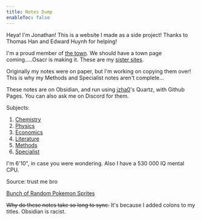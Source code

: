 ```yaml
---
title: Notes Dump
enableToc: false
---
```


Heya! I'm Jonathan! This is a website I made as a side project! Thanks to Thomas Han and Edward Huynh for helping! 

I'm a proud member of [the town](town.md). We should have a town page coming.....Osacr is making it. These are my [sister sites](townsites.md).

Originally my notes were on paper, but I'm working on copying them over! This is why my Methods and Specialist notes aren't complete...

These notes are on Obsidian, and run using [jzha0](https://github.com/jackyzha0)'s Quartz, with Github Pages. You can also ask me on Discord for them.

Subjects:
1. [Chemistry](Subjects/Chemistry.md)
2. [Physics](Subjects/Physics.md)
3. [Economics](Subjects/Economics.md)
4. [Literature](Subjects/Literature.md)
5. [Methods](Subjects/Methods.md)
6. [Specialist](Subjects/Specialist.md)

I'm 6'10", in case you were wondering. Also I have a 530 000 IQ mental CPU.

Source: trust me bro

[Bunch of Random Pokemon Sprites](poke)

~~Why do these notes take so long to sync.~~ It's because I added colons to my titles. Obsidian is racist.


